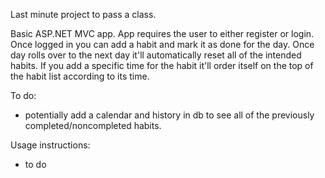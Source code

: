 Last minute project to pass a class.

Basic ASP.NET MVC app. App requires the user to either register or login. Once logged in you can add a habit and mark it as done for the day. Once day rolls over to the next day it'll automatically reset all of the intended habits. If you add a specific time for the habit it'll order itself on the top of the habit list according to its time.

To do: 

- potentially add a calendar and history in db to see all of the previously completed/noncompleted habits.


Usage instructions:

- to do